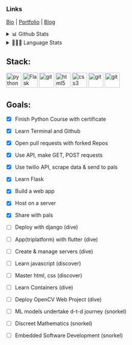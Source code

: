 ### Links

[Bio](https://zorawar.bio.link) | [Portfolio](https://astratechz.com/portfolio) | [Blog](https://zorawarpurohit.com/) 
 <details>
<summary>📊 Github Stats</summary>

<p align="center"> <img src="https://github-readme-stats.vercel.app/api?username=zora89&show_icons=true&theme=tokyonight" alt="Zorawar Purohit | Stats" />

</details>
 
 <details>
<summary>👨🏽‍💻 Language Stats</summary>

<p align="center"> <img src="https://github-readme-stats.vercel.app/api/top-langs/?username=zora89&layout=compact" />

</details>

## Stack:
<p align="left">

<img src="https://cdn3.iconfinder.com/data/icons/logos-and-brands-adobe/512/267_Python-512.png" alt="python" width="40" height="40"/> 
<img src="https://img.icons8.com/nolan/128/flask.png" alt="Flask" width="40" height="40"/> 
<img src="https://www.vectorlogo.zone/logos/djangoproject/djangoproject-icon.svg" alt="git" width="40" height="40"/>
<img src="https://upload.wikimedia.org/wikipedia/commons/thumb/6/61/HTML5_logo_and_wordmark.svg/512px-HTML5_logo_and_wordmark.svg.png" alt="html5" height="40"/> 
<img src="https://upload.wikimedia.org/wikipedia/commons/thumb/d/d5/CSS3_logo_and_wordmark.svg/1200px-CSS3_logo_and_wordmark.svg.png" alt="css3" height="40"/> 
<img src="https://www.vectorlogo.zone/logos/git-scm/git-scm-icon.svg" alt="git" width="40" height="40"/>
<img src="https://www.vectorlogo.zone/logos/opencv/opencv-icon.svg" alt="git" width="40" height="40"/>

</p>

## Goals:

- [x] Finish Python Course with certificate
- [x] Learn Terminal and Github
- [x] Open pull requests with forked Repos
- [x] Use API, make GET, POST requests
- [x] Use twilio API, scrape data & send to pals
- [x] Learn Flask
- [x] Build a web app
- [x] Host on a server
- [x] Share with pals
- [ ] Deploy with django (dive)
- [ ] App(triplatform) with flutter (dive)
- [ ] Create & manage servers (dive)
- [ ] Learn javascript (discover)
- [ ] Master html, css (discover)
- [ ] Learn Containers (dive)
- [ ] Deploy OpenCV Web Project (dive)
- [ ] ML models undertake d-t-d journey (snorkel)
- [ ] Discreet Mathematics (snorkel)
- [ ] Embedded Software Development (snorkel)



